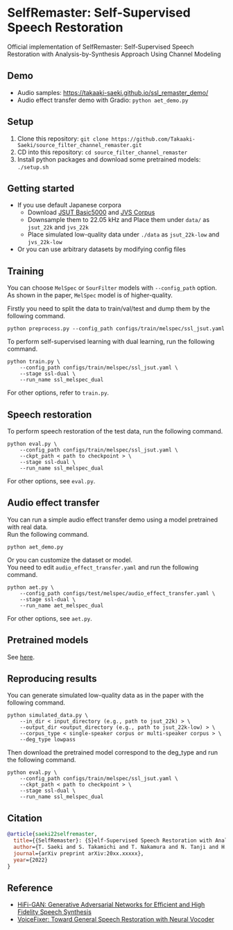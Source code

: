# SelfRemaster: Self-Supervised Speech Restoration

Official implementation of SelfRemaster: Self-Supervised Speech Restoration with Analysis-by-Synthesis Approach Using Channel Modeling

## Demo
- Audio samples: https://takaaki-saeki.github.io/ssl_remaster_demo/
- Audio effect transfer demo with Gradio: `python aet_demo.py`

## Setup
1. Clone this repository: `git clone https://github.com/Takaaki-Saeki/source_filter_channel_remaster.git`
2. CD into this repository: `cd source_filter_channel_remaster`
3. Install python packages and download some pretrained models: `./setup.sh`

## Getting started
- If you use default Japanese corpora
    - Download [JSUT Basic5000](https://sites.google.com/site/shinnosuketakamichi/publication/jsut) and [JVS Corpus](https://sites.google.com/site/shinnosuketakamichi/research-topics/jvs_corpus)
    - Downsample them to 22.05 kHz and Place them under `data/` as `jsut_22k` and `jvs_22k`
    - Place simulated low-quality data under `./data` as `jsut_22k-low` and `jvs_22k-low`
- Or you can use arbitrary datasets by modifying config files

## Training

You can choose `MelSpec` or `SourFilter` models with `--config_path` option.  
As shown in the paper, `MelSpec` model is of higher-quality.

Firstly you need to split the data to train/val/test and dump them by the following command.
```shell
python preprocess.py --config_path configs/train/melspec/ssl_jsut.yaml
```

To perform self-supervised learning with dual learning, run the following command.
```shell
python train.py \
    --config_path configs/train/melspec/ssl_jsut.yaml \
    --stage ssl-dual \
    --run_name ssl_melspec_dual
```
For other options, refer to `train.py`.

## Speech restoration
To perform speech restoration of the test data, run the following command.
```shell
python eval.py \
    --config_path configs/train/melspec/ssl_jsut.yaml \
    --ckpt_path < path to checkpoint > \
    --stage ssl-dual \
    --run_name ssl_melspec_dual
```
For other options, see `eval.py`.

## Audio effect transfer
You can run a simple audio effect transfer demo using a model pretrained with real data.  
Run the following command.
```shell
python aet_demo.py
```

Or you can customize the dataset or model.  
You need to edit `audio_effect_transfer.yaml` and run the following command.
```shell
python aet.py \
    --config_path configs/test/melspec/audio_effect_transfer.yaml \
    --stage ssl-dual \
    --run_name aet_melspec_dual
```
For other options, see `aet.py`.


## Pretrained models
See [here](./pretrained_models.md).

## Reproducing results
You can generate simulated low-quality data as in the paper with the following command.
```shell
python simulated_data.py \
    --in_dir < input_directory (e.g., path to jsut_22k) > \
    --output_dir <output_directory (e.g., path to jsut_22k-low) > \
    --corpus_type < single-speaker corpus or multi-speaker corpus > \
    --deg_type lowpass
```

Then download the pretrained model correspond to the deg_type and run the following command.
```shell
python eval.py \
    --config_path configs/train/melspec/ssl_jsut.yaml \
    --ckpt_path < path to checkpoint > \
    --stage ssl-dual \
    --run_name ssl_melspec_dual
```

## Citation
```bib
@article{saeki22selfremaster,
  title={{SelfRemaster}: {S}elf-Supervised Speech Restoration with Analysis-by-Synthesis Approach Using Channel Modeling},
  author={T. Saeki and S. Takamichi and T. Nakamura and N. Tanji and H. Saruwatari},
  journal={arXiv preprint arXiv:20xx.xxxxx},
  year={2022}
}
```

## Reference
- [HiFi-GAN: Generative Adversarial Networks for Efficient and High Fidelity Speech Synthesis](https://arxiv.org/abs/2010.05646)
- [VoiceFixer: Toward General Speech Restoration with Neural Vocoder](https://arxiv.org/abs/2109.13731)
